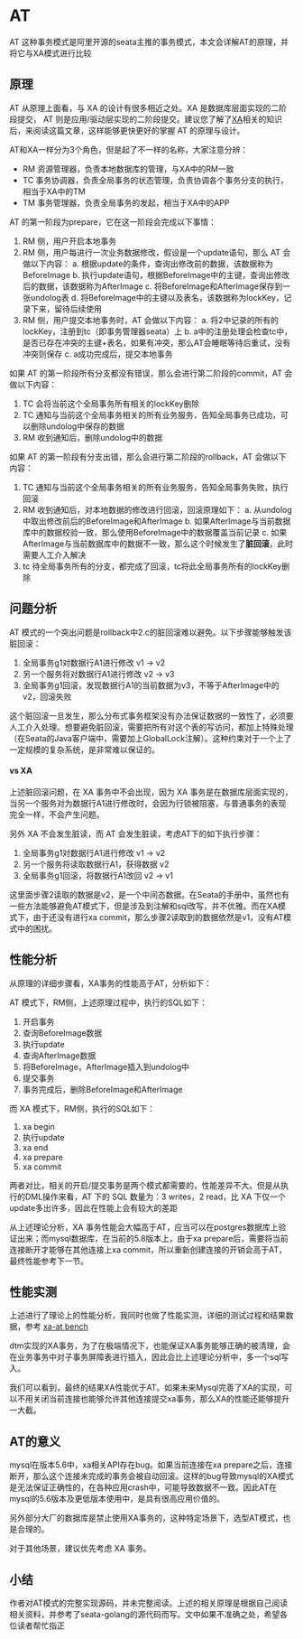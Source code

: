 # AT
AT 这种事务模式是阿里开源的seata主推的事务模式，本文会详解AT的原理，并将它与XA模式进行比较

## 原理
AT 从原理上面看，与 XA 的设计有很多相近之处。XA 是数据库层面实现的二阶段提交， AT 则是应用/驱动层实现的二阶段提交。建议您了解了[XA](./xa)相关的知识后，来阅读这篇文章，这样能够更快更好的掌握 AT 的原理与设计。

AT和XA一样分为3个角色，但是起了不一样的名称，大家注意分辨：
- RM 资源管理器，负责本地数据库的管理，与XA中的RM一致
- TC 事务协调器，负责全局事务的状态管理，负责协调各个事务分支的执行，相当于XA中的TM
- TM 事务管理器，负责全局事务的发起，相当于XA中的APP

AT 的第一阶段为prepare，它在这一阶段会完成以下事情：
1. RM 侧，用户开启本地事务
2. RM 侧，用户每进行一次业务数据修改，假设是一个update语句，那么 AT 会做以下内容：
  a. 根据update的条件，查询出修改前的数据，该数据称为BeforeImage
  b. 执行update语句，根据BeforeImage中的主键，查询出修改后的数据，该数据称为AfterImage
  c. 将BeforeImage和AfterImage保存到一张undolog表
  d. 将BeforeImage中的主键以及表名，该数据称为lockKey，记录下来，留待后续使用
3. RM 侧，用户提交本地事务时，AT 会做以下内容：
  a. 将2中记录的所有的lockKey，注册到tc（即事务管理器seata）上
  b. a中的注册处理会检查tc中，是否已存在冲突的主键+表名，如果有冲突，那么AT会睡眠等待后重试，没有冲突则保存
  c. a成功完成后，提交本地事务

如果 AT 的第一阶段所有分支都没有错误，那么会进行第二阶段的commit，AT 会做以下内容：
1. TC 会将当前这个全局事务所有相关的lockKey删除
2. TC 通知与当前这个全局事务相关的所有业务服务，告知全局事务已成功，可以删除undolog中保存的数据
3. RM 收到通知后，删除undolog中的数据

如果 AT 的第一阶段有分支出错，那么会进行第二阶段的rollback，AT 会做以下内容：
1. TC 通知与当前这个全局事务相关的所有业务服务，告知全局事务失败，执行回滚
2. RM 收到通知后，对本地数据的修改进行回滚，回滚原理如下：
  a. 从undolog中取出修改前后的BeforeImage和AfterImage
  b. 如果AfterImage与当前数据库中的数据校验一致，那么使用BeforeImage中的数据覆盖当前记录
  c. 如果AfterImage与当前数据库中的数据不一致，那么这个时候发生了**脏回滚**，此时需要人工介入解决
3. tc 待全局事务所有的分支，都完成了回滚，tc将此全局事务所有的lockKey删除

## 问题分析
AT 模式的一个突出问题是rollback中2.c的脏回滚难以避免。以下步骤能够触发该脏回滚：
1. 全局事务g1对数据行A1进行修改 v1 -> v2
2. 另一个服务将对数据行A1进行修改 v2 -> v3
3. 全局事务g1回滚，发现数据行A1的当前数据为v3，不等于AfterImage中的v2，回滚失败

这个脏回滚一旦发生，那么分布式事务框架没有办法保证数据的一致性了，必须要人工介入处理。想要避免脏回滚，需要把所有对这个表的写访问，都加上特殊处理（在Seata的Java客户端中，需要加上GlobalLock注解）。这种约束对于一个上了一定规模的复杂系统，是非常难以保证的。

#### vs XA
上述脏回滚问题，在 XA 事务中不会出现，因为 XA 事务是在数据库层面实现的，当另一个服务对为数据行A1进行修改时，会因为行锁被阻塞，与普通事务的表现完全一样，不会产生问题。

另外 XA 不会发生脏读，而 AT 会发生脏读，考虑AT下的如下执行步骤：
1. 全局事务g1对数据行A1进行修改 v1 -> v2
2. 另一个服务将读取数据行A1，获得数据 v2
3. 全局事务g1回滚，将数据行A1改回 v2 -> v1

这里面步骤2读取的数据是v2，是一个中间态数据。在Seata的手册中，虽然也有一些方法能够避免AT模式下，但是涉及到注解和sql改写，并不优雅。而在XA模式下，由于还没有进行xa commit，那么步骤2读取到的数据依然是v1，没有AT模式中的困扰。

## 性能分析
从原理的详细步骤看，XA事务的性能高于AT，分析如下：

AT 模式下，RM侧，上述原理过程中，执行的SQL如下：
1. 开启事务
2. 查询BeforeImage数据
3. 执行update
4. 查询AfterImage数据
5. 将BeforeImage，AfterImage插入到undolog中
6. 提交事务
7. 事务完成后，删除BeforeImage和AfterImage

而 XA 模式下，RM侧，执行的SQL如下：
1. xa begin
2. 执行update
3. xa end
4. xa prepare
5. xa commit

两者对比，相关的开启/提交事务是两个模式都需要的，性能差异不大。但是从执行的DML操作来看，AT 下的 SQL 数量为：3 writes，2 read，比 XA 下仅一个update多出许多，因此在性能上会有较大的差距

从上述理论分析，XA 事务性能会大幅高于AT，应当可以在postgres数据库上验证出来；而mysql数据库，在当前的5.8版本上，由于xa prepare后，需要将当前连接断开才能够在其他连接上xa commit，所以重新创建连接的开销会高于AT，最终性能参考下一节。

## 性能实测
上述进行了理论上的性能分析，我同时也做了性能实测，详细的测试过程和结果数据，参考 [xa-at bench](https://github.com/dtm-labs/bench/tree/main/xaat)

dtm实现的XA事务，为了在极端情况下，也能保证XA事务能够正确的被清理，会在业务事务中对子事务屏障表进行插入，因此会比上述理论分析中，多一个sql写入。

我们可以看到，最终的结果XA性能优于AT。如果未来Mysql完善了XA的实现，可以不用关闭当前连接也能够允许其他连接提交xa事务，那么XA的性能还能够提升一大截。

## AT的意义
mysql在版本5.6中，xa相关API存在bug。如果当前连接在xa prepare之后，连接断开，那么这个连接未完成的事务会被自动回滚。这样的bug导致mysql的XA模式是无法保证正确性的，在各种应用crash中，可能导致数据不一致。因此AT在mysql的5.6版本及更低版本使用中，是具有很高应用价值的。

另外部分大厂的数据库是禁止使用XA事务的，这种特定场景下，选型AT模式，也是合理的。

对于其他场景，建议优先考虑 XA 事务。

## 小结
作者对AT模式的完整实现源码，并未完整阅读。上述的相关原理是根据自己阅读相关资料，并参考了seata-golang的源代码而写。文中如果不准确之处，希望各位读者帮忙指正
